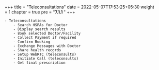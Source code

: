 +++
title = "Teleconsultations"
date = 2022-05-07T17:53:25+05:30
weight = 1
chapter = true
pre = "<b>7.1.1 </b>"
+++


	- Teleconsultations 
		- Search HSPAs for Doctor
		- Display search results 
		- Book selected Doctor/Facility
		- Collect Payment if required
		- Confirm Booking
		- Exchange Messages with Doctor
		- Share health records 
		- Setup WebRTC (teleconsults)
		- Initiate Call (teleconsults)
		- Get final prescription


